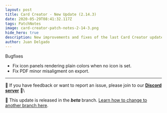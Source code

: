 ```yaml
---
layout: post
title: Card Creator - New Update (2.14.3)
date: 2020-05-29T08:41:32.117Z
tags: PatchNotes
image: card-creator-patch-notes-2-14-3.png
hide_hero: true
description: New improvements and fixes of the last Card Creator update!
author: Juan Delgado
---
```



Bugfixes

* Fix icon panels rendering plain colors when no icon is set.
* Fix PDF minor misaligment on export.

---

📌 If you have feedback or want to report an issue, please join to our **[Discord server](http://discord.gg/pixelatto)** 💬\

📌 This update is released in the ***beta*** branch. [Learn how to change to another branch here](/blog/beta-and-legacy-versions).